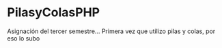 # PilasyColasPHP
Asignación del tercer semestre... Primera vez que utilizo pilas y colas, por eso lo subo
